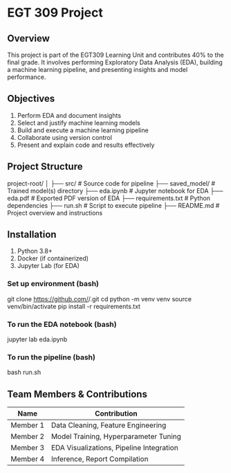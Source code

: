 # EGT 309 Project

## Overview
This project is part of the EGT309 Learning Unit and contributes 40% to the final grade. It involves performing Exploratory Data Analysis (EDA), building a machine learning pipeline, and presenting insights and model performance.

## Objectives
1) Perform EDA and document insights
2) Select and justify machine learning models
3) Build and execute a machine learning pipeline
4) Collaborate using version control
5) Present and explain code and results effectively

## Project Structure
project-root/
│
├── src/                   # Source code for pipeline
├── saved_model/           # Trained model(s) directory
├── eda.ipynb              # Jupyter notebook for EDA
├── eda.pdf                # Exported PDF version of EDA
├── requirements.txt       # Python dependencies
├── run.sh                 # Script to execute pipeline
├── README.md              # Project overview and instructions

## Installation 
1) Python 3.8+
2) Docker (if containerized)
3) Jupyter Lab (for EDA)

### Set up environment (bash)
git clone https://github.com/<your-team>/<your-repo>.git
cd <your-repo>
python -m venv venv
source venv/bin/activate
pip install -r requirements.txt

### To run the EDA notebook (bash)
jupyter lab eda.ipynb

### To run the pipeline (bash)
bash run.sh

## Team Members & Contributions
| Name     | Contribution                             |
| -------- | ---------------------------------------- |
| Member 1 | Data Cleaning, Feature Engineering       |
| Member 2 | Model Training, Hyperparameter Tuning    |
| Member 3 | EDA Visualizations, Pipeline Integration |
| Member 4 | Inference, Report Compilation            |

